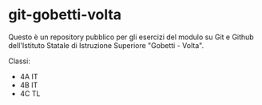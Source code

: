 # git-gobetti-volta

Questo è un repository pubblico per gli esercizi del modulo su Git e Github dell'Istituto Statale di Istruzione Superiore "Gobetti - Volta".

Classi:
* 4A IT
* 4B IT
* 4C TL
